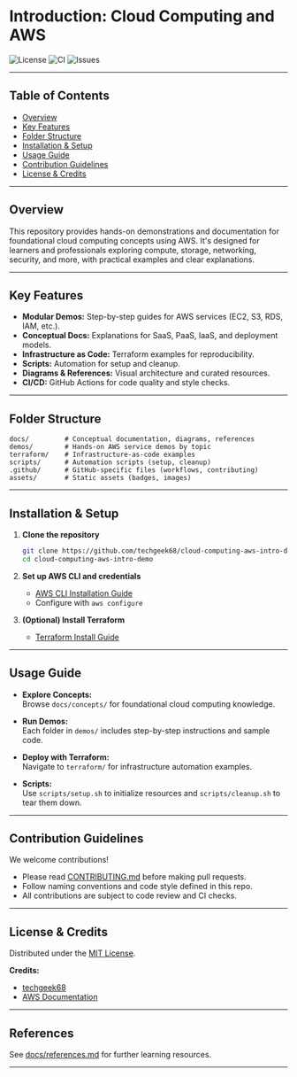 # Introduction: Cloud Computing and AWS 

![License](https://img.shields.io/github/license/techgeek68/cloud-computing-aws-intro-demo)
![CI](https://github.com/techgeek68/cloud-computing-aws-intro-demo/actions/workflows/lint.yml/badge.svg)
![Issues](https://img.shields.io/github/issues/techgeek68/cloud-computing-aws-intro-demo)

---

## Table of Contents

- [Overview](#overview)
- [Key Features](#key-features)
- [Folder Structure](#folder-structure)
- [Installation & Setup](#installation--setup)
- [Usage Guide](#usage-guide)
- [Contribution Guidelines](#contribution-guidelines)
- [License & Credits](#license--credits)


---

## Overview

This repository provides hands-on demonstrations and documentation for foundational cloud computing concepts using AWS. It's designed for learners and professionals exploring compute, storage, networking, security, and more, with practical examples and clear explanations.

---

## Key Features

- **Modular Demos:** Step-by-step guides for AWS services (EC2, S3, RDS, IAM, etc.).
- **Conceptual Docs:** Explanations for SaaS, PaaS, IaaS, and deployment models.
- **Infrastructure as Code:** Terraform examples for reproducibility.
- **Scripts:** Automation for setup and cleanup.
- **Diagrams & References:** Visual architecture and curated resources.
- **CI/CD:** GitHub Actions for code quality and style checks.

---

## Folder Structure

```plaintext
docs/         # Conceptual documentation, diagrams, references
demos/        # Hands-on AWS service demos by topic
terraform/    # Infrastructure-as-code examples
scripts/      # Automation scripts (setup, cleanup)
.github/      # GitHub-specific files (workflows, contributing)
assets/       # Static assets (badges, images)
```

---

## Installation & Setup

1. **Clone the repository**
   ```bash
   git clone https://github.com/techgeek68/cloud-computing-aws-intro-demo.git
   cd cloud-computing-aws-intro-demo
   ```

2. **Set up AWS CLI and credentials**
   - [AWS CLI Installation Guide](https://docs.aws.amazon.com/cli/latest/userguide/getting-started-install.html)
   - Configure with `aws configure`

3. **(Optional) Install Terraform**
   - [Terraform Install Guide](https://developer.hashicorp.com/terraform/tutorials/aws-get-started/install-cli)

---

## Usage Guide

- **Explore Concepts:**  
  Browse `docs/concepts/` for foundational cloud computing knowledge.

- **Run Demos:**  
  Each folder in `demos/` includes step-by-step instructions and sample code.

- **Deploy with Terraform:**  
  Navigate to `terraform/` for infrastructure automation examples.

- **Scripts:**  
  Use `scripts/setup.sh` to initialize resources and `scripts/cleanup.sh` to tear them down.

---

## Contribution Guidelines

We welcome contributions!

- Please read [CONTRIBUTING.md](.github/CONTRIBUTING.md) before making pull requests.
- Follow naming conventions and code style defined in this repo.
- All contributions are subject to code review and CI checks.

---

## License & Credits

Distributed under the [MIT License](LICENSE).

**Credits:**  
- [techgeek68](https://github.com/techgeek68)  
- [AWS Documentation](https://docs.aws.amazon.com/)

---

## References

See [docs/references.md](docs/references.md) for further learning resources.

---
